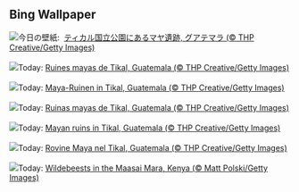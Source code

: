 ## Bing Wallpaper
![](https://www.bing.com/th?id=OHR.RebelBase_JA-JP2351113050_UHD.jpg&w=1000)今日の壁紙: &nbsp;[ティカル国立公園にあるマヤ遺跡, グアテマラ (© THP Creative/Getty Images)](https://www.bing.com/th?id=OHR.RebelBase_JA-JP2351113050_UHD.jpg)
<br><br/>
![](https://www.bing.com/th?id=OHR.RebelBase_FR-FR9127535893_UHD.jpg&w=1000)Today: [Ruines mayas de Tikal, Guatemala (© THP Creative/Getty Images)](https://www.bing.com/th?id=OHR.RebelBase_FR-FR9127535893_UHD.jpg)
<br><br/>
![](https://www.bing.com/th?id=OHR.RebelBase_DE-DE2573028901_UHD.jpg&w=1000)Today: [Maya-Ruinen in Tikal, Guatemala  (© THP Creative/Getty Images)](https://www.bing.com/th?id=OHR.RebelBase_DE-DE2573028901_UHD.jpg)
<br><br/>
![](https://www.bing.com/th?id=OHR.RebelBase_ES-ES8408731929_UHD.jpg&w=1000)Today: [Ruinas mayas de Tikal, Guatemala (© THP Creative/Getty Images)](https://www.bing.com/th?id=OHR.RebelBase_ES-ES8408731929_UHD.jpg)
<br><br/>
![](https://www.bing.com/th?id=OHR.RebelBase_EN-GB0256294399_UHD.jpg&w=1000)Today: [Mayan ruins in Tikal, Guatemala (© THP Creative/Getty Images)](https://www.bing.com/th?id=OHR.RebelBase_EN-GB0256294399_UHD.jpg)
<br><br/>
![](https://www.bing.com/th?id=OHR.RebelBase_IT-IT4204234662_UHD.jpg&w=1000)Today: [Rovine Maya nel Tikal, Guatemala (© THP Creative/Getty Images)](https://www.bing.com/th?id=OHR.RebelBase_IT-IT4204234662_UHD.jpg)
<br><br/>
![](https://www.bing.com/th?id=OHR.ThreeWildebeest_PT-BR5590684985_UHD.jpg&w=1000)Today: [Wildebeests in the Maasai Mara, Kenya (© Matt Polski/Getty Images)](https://www.bing.com/th?id=OHR.ThreeWildebeest_PT-BR5590684985_UHD.jpg)
<br><br/>
